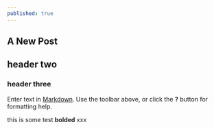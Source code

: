 ```yaml
---
published: true
---
```






## A New Post

## header two

### header three



Enter text in [Markdown](http://daringfireball.net/projects/markdown/). Use the toolbar above, or click the **?** button for formatting help.

this is some test ****bolded**** xxx
